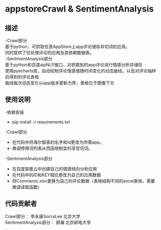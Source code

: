 # appstoreCrawl & SentimentAnalysis  
## 描述
-Crawl部分  
  基于python，可抓取任意AppStore上app评论储存并切词的应用。  
  同时提供了仅处理评论的应用及其依赖数据表。  
-SentimentAnalysis部分  
  基于python和百度aipNLP接口，对抓取到的app评论进行情感分析并储存  
  使用pyecharts库，自动绘制评论情感值随时间变化的动态曲线，以及对评论抽样后得到的评论表格  
  曲线每次动态变化以app版本更新为界，表格位于图像下方  
  
## 使用说明  
-依赖安装  
* pip install -r requirements.txt  
  
-Crawl部分  
* 在代码中将海尔智家的名字和id更改为所需app。  
* 微调停用词列表从而因地制宜的享受切词。  
  
-SentimentAnalysis部分  
* 在百度智能云中创建自己的情感倾向分析应用  
* 在代码中的ID和KEY相应更改为自己的应用数据  
* 将Comments.xlsx更换为自己的评论数据（表格结构不同的excel表格，需要微调读取函数)  
  
## 代码贡献者  
Crawl部分：             李永康SocraLee   北京大学  
SentimentAnalysis部分： 郝瀚             北京邮电大学
